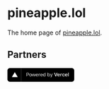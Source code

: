 # pineapple.lol

The home page of [pineapple.lol](https://pineapple.lol).

## Partners

<a href="https://vercel.com?utm_source=pineapplelol&utm_campaign=oss"><img style="width: 30%;" src="asset/powered-by-vercel.svg" /></a>
